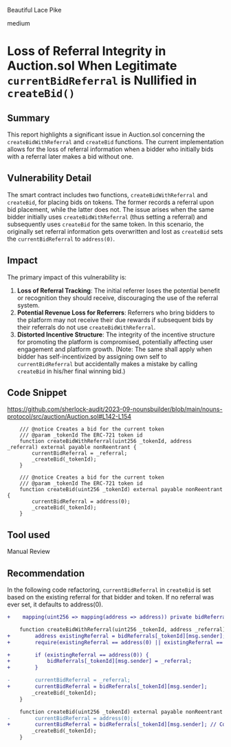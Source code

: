 Beautiful Lace Pike

medium

# Loss of Referral Integrity in Auction.sol When Legitimate `currentBidReferral` is Nullified in `createBid()`

## Summary
This report highlights a significant issue in Auction.sol concerning the `createBidWithReferral` and `createBid` functions. The current implementation allows for the loss of referral information when a bidder who initially bids with a referral later makes a bid without one.

## Vulnerability Detail
The smart contract includes two functions, `createBidWithReferral` and `createBid`, for placing bids on tokens. The former records a referral upon bid placement, while the latter does not. The issue arises when the same bidder initially uses `createBidWithReferral` (thus setting a referral) and subsequently uses `createBid` for the same token. In this scenario, the originally set referral information gets overwritten and lost as `createBid` sets the `currentBidReferral` to `address(0)`.

## Impact
The primary impact of this vulnerability is:

1. **Loss of Referral Tracking**: The initial referrer loses the potential benefit or recognition they should receive, discouraging the use of the referral system.
2. **Potential Revenue Loss for Referrers**: Referrers who bring bidders to the platform may not receive their due rewards if subsequent bids by their referrals do not use `createBidWithReferral`.
3. **Distorted Incentive Structure**: The integrity of the incentive structure for promoting the platform is compromised, potentially affecting user engagement and platform growth. (Note: The same shall apply when bidder has self-incentivized by assigning own self to `currentBidReferral` but accidentally makes a mistake by calling `createBid` in his/her final winning bid.)

## Code Snippet
https://github.com/sherlock-audit/2023-09-nounsbuilder/blob/main/nouns-protocol/src/auction/Auction.sol#L142-L154

```solidity
    /// @notice Creates a bid for the current token
    /// @param _tokenId The ERC-721 token id
    function createBidWithReferral(uint256 _tokenId, address _referral) external payable nonReentrant {
        currentBidReferral = _referral;
        _createBid(_tokenId);
    }

    /// @notice Creates a bid for the current token
    /// @param _tokenId The ERC-721 token id
    function createBid(uint256 _tokenId) external payable nonReentrant {
        currentBidReferral = address(0);
        _createBid(_tokenId);
    }
```
## Tool used

Manual Review

## Recommendation
In the following code refactoring, `currentBidReferral` in `createBid`  is set based on the existing referral for that bidder and token. If no referral was ever set, it defaults to address(0).

```diff
+    mapping(uint256 => mapping(address => address)) private bidReferrals;

    function createBidWithReferral(uint256 _tokenId, address _referral) external payable nonReentrant {
+        address existingReferral = bidReferrals[_tokenId][msg.sender];
+        require(existingReferral == address(0) || existingReferral == _referral, "Referral cannot be changed");

+        if (existingReferral == address(0)) {
+            bidReferrals[_tokenId][msg.sender] = _referral;
+        }

-        currentBidReferral = _referral;
+        currentBidReferral = bidReferrals[_tokenId][msg.sender];
        _createBid(_tokenId);
    }

    function createBid(uint256 _tokenId) external payable nonReentrant {
-        currentBidReferral = address(0);
+        currentBidReferral = bidReferrals[_tokenId][msg.sender]; // Could be address(0) if no referral
        _createBid(_tokenId);
    }
```
